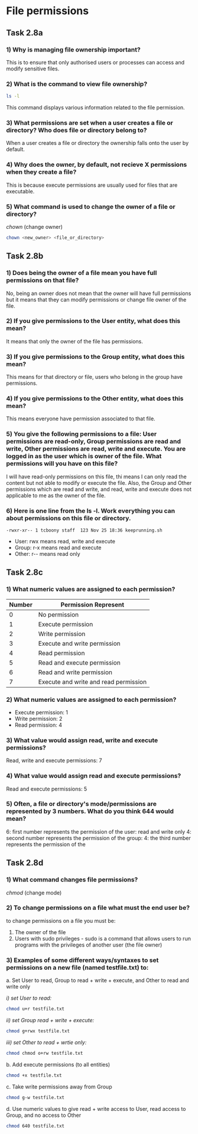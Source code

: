 # File permissions
## Task 2.8a
### **1) Why is managing file ownership important?**
This is to ensure that only authorised users or processes can access and modify sensitive files.

### **2) What is the command to view file ownership?**
```bash
ls -l
``` 
This command displays various information related to the file permission.

### **3) What permissions are set when a user creates a file or directory? Who does file or directory belong to?**
When a user creates a file or directory the ownership falls onto the user by default.

### **4) Why does the owner, by default, not recieve X permissions when they create a file?**
This is because execute permissions are usually used for files that are executable.

### **5) What command is used to change the owner of a file or directory?**
*chown* (change owner)
```bash
chown <new_owner> <file_or_directory>
```

## Task 2.8b
### **1) Does being the owner of a file mean you have full permissions on that file?**
No, being an owner does not mean that the owner will have full permissions but it means that they can modify permissions or change file owner of the file.

### **2) If you give permissions to the User entity, what does this mean?**
It means that only the owner of the file has permissions.

### **3) If you give permissions to the Group entity, what does this mean?**
This means for that directory or file, users who belong in the group have permissions. 

### **4) If you give permissions to the Other entity, what does this mean?**
This means everyone have permission associated to that file.

### **5) You give the following permissions to a file: User permissions are read-only, Group permissions are read and write, Other permissions are read, write and execute. You are logged in as the user which is owner of the file. What permissions will you have on this file?**
I will have read-only permissions on this file, thi means I can only read the content but not able to modify or execute the file. Also, the Group and Other permissions which are read and write, and read, write and execute does not applicable to me as the owner of the file. 

### **6) Here is one line from the ls -l. Work everything you can about permissions on this file or directory.**
```
-rwxr-xr-- 1 tcboony staff  123 Nov 25 18:36 keeprunning.sh
```
* User: rwx means read, write and execute
* Group: r-x means read and execute
* Other: r-- means read only

## Task 2.8c  
### **1) What numeric values are assigned to each permission?**
| Number | Permission Represent |
| ----------- | ----------- |
| 0 | No permission |
| 1 | Execute permission |
| 2 | Write permission |
| 3 | Execute and write permission |
| 4 | Read permission  |
| 5 | Read and execute permission |
| 6 | Read and write permission |
| 7 | Execute and write and read permission|

### **2) What numeric values are assigned to each permission?**
* Execute permission: 1
* Write permission: 2
* Read permission: 4

### **3) What value would assign read, write and execute permissions?**
Read, write and execute permissions: 7

### **4) What value would assign read and execute permissions?**
Read and execute permissions: 5

### **5) Often, a file or directory's mode/permissions are represented by 3 numbers. What do you think 644 would mean?**
6: first number represents the permission of the user: read and write only
4: second number represents the permission of the group: 
4: the third number represents the permission of the 

## Task 2.8d
### **1) What command changes file permissions?**
*chmod* (change mode)

### **2) To change permissions on a file what must the end user be?**
to change permissions on a file you must be:  
1) The owner of the file
2) Users with sudo privileges - sudo is a command that allows users to run programs with the privileges of another user (the file owner) 

### **3) Examples of some different ways/syntaxes to set permissions on a new file (named testfile.txt) to:**

a. Set User to read, Group to read + write + execute, and Other to read and write only

*i) set User to read:*
```bash
chmod u+r testfile.txt
```
*ii) set Group read + write + execute:*
```bash
chmod g+rwx testfile.txt
```
*iii) set Other to read + wrtie only:*
```bash
chmod chmod o+rw testfile.txt 
```

b. Add execute permissions (to all entities)
```bash
chmod +x testfile.txt
```
c. Take write permissions away from Group
```bash
chmod g-w testfile.txt
```
d. Use numeric values to give read + write access to User, read access to Group, and no access to Other
```bash
chmod 640 testfile.txt
```
